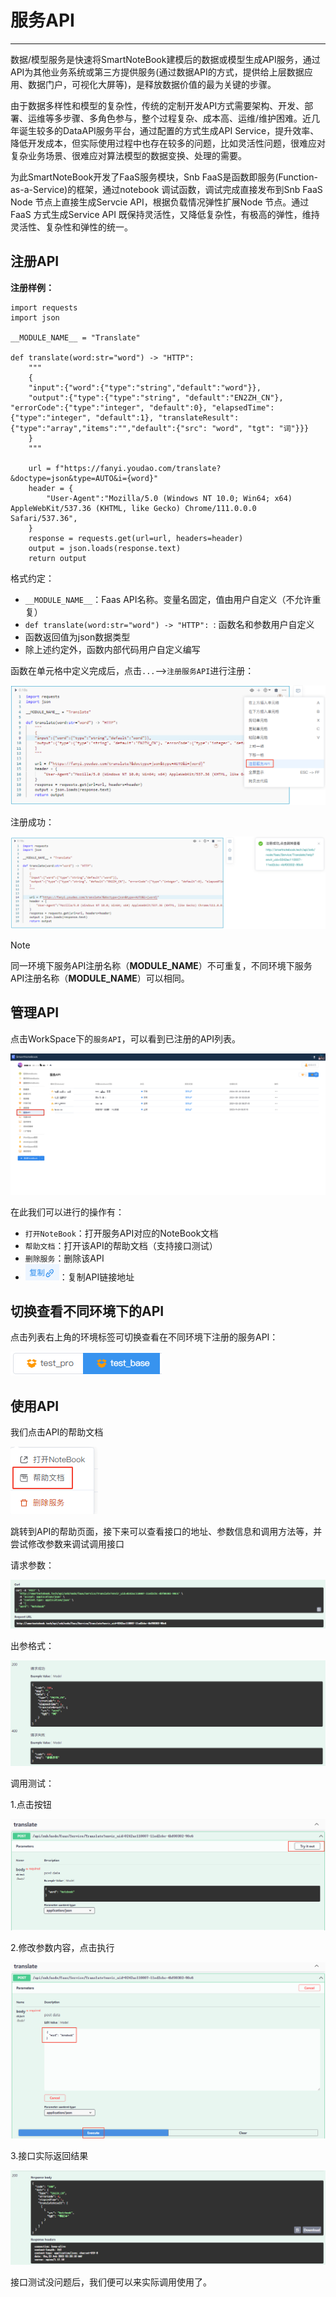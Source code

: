 # 服务API
---
<!-- 需精简： -->

数据/模型服务是快速将SmartNoteBook建模后的数据或模型生成API服务，通过API为其他业务系统或第三方提供服务(通过数据API的方式，提供给上层数据应用、数据门户，可视化大屏等)，是释放数据价值的最为关键的步骤。

由于数据多样性和模型的复杂性，传统的定制开发API方式需要架构、开发、部署、运维等多步骤、多角色参与，整个过程复杂、成本高、运维/维护困难。近几年诞生较多的DataAPI服务平台，通过配置的方式生成API Service，提升效率、降低开发成本，但实际使用过程中也存在较多的问题，比如灵活性问题，很难应对复杂业务场景、很难应对算法模型的数据变换、处理的需要。

为此SmartNoteBook开发了FaaS服务模块，Snb FaaS是函数即服务(Function-as-a-Service)的框架，通过notebook 调试函数，调试完成直接发布到Snb FaaS Node 节点上直接生成Servcie API，根据负载情况弹性扩展Node 节点。通过FaaS 方式生成Service API 既保持灵活性，又降低复杂性，有极高的弹性，维持灵活性、复杂性和弹性的统一。

## 注册API

**注册样例：**

```
import requests
import json

__MODULE_NAME__ = "Translate"

def translate(word:str="word") -> "HTTP":
    """
    {
    "input":{"word":{"type":"string","default":"word"}},
    "output":{"type":{"type":"string", "default":"EN2ZH_CN"}, "errorCode":{"type":"integer", "default":0}, "elapsedTime":{"type":"integer", "default":1}, "translateResult":{"type":"array","items":"","default":{"src": "word", "tgt": "词"}}}
    }
    """

    url = f"https://fanyi.youdao.com/translate?&doctype=json&type=AUTO&i={word}"
    header = {
        "User-Agent":"Mozilla/5.0 (Windows NT 10.0; Win64; x64) AppleWebKit/537.36 (KHTML, like Gecko) Chrome/111.0.0.0 Safari/537.36",
    }
    response = requests.get(url=url, headers=header)
    output = json.loads(response.text)
    return output
```

格式约定：

* `__MODULE_NAME__`：Faas API名称。变量名固定，值由用户自定义（不允许重复）
* `def translate(word:str="word") -> "HTTP": `: 函数名和参数用户自定义
* 函数返回值为json数据类型
* 除上述约定外，函数内部代码用户自定义编写

函数在单元格中定义完成后，点击`...`-->`注册服务API`进行注册：

<!-- ![图 1](../images/fass_reg.png)   -->
<!-- ![图 0](../images/c8c2657d02359bebd3f4b7e97cb1f20d30dd47a5cf02fc8b1f2206f37fececdd.png)   -->

<!-- ![图 1](../images/79aa26c024ef6caffdc7473d83104efa16261933bab1b5ad78ac9fd33472ca78.png)   -->

![图 2](../images/e87d7cb9a2d08ffaec9dbe6893478605e4ed22d985f74111b3433555e6a4a745.png)  


注册成功：

<!-- ![图 2](../images/fass_reg_succ.png)   -->
![图 3](../images/4c7d11070a1fbeafd30a213aca3ef8d7c2fe902e2e807b6bafea5161788e89e8.png)  


> [!NOTE]
> 同一环境下服务API注册名称（__MODULE_NAME__）不可重复，不同环境下服务API注册名称（__MODULE_NAME__）可以相同。

## 管理API

点击WorkSpace下的`服务API`，可以看到已注册的API列表。

![图 3](/assets/workspace/Xnip2024-06-28_15-23-50.png)  

在此我们可以进行的操作有：

- `打开NoteBook`：打开服务API对应的NoteBook文档
- `帮助文档`：打开该API的帮助文档（支持接口测试）
- `删除服务`：删除该API
- <img src="../images/copy.png"  style="display: inline-block;padding:0px;border:0px"  />：复制API链接地址

## 切换查看不同环境下的API

点击列表右上角的环境标签可切换查看在不同环境下注册的服务API：
<!-- ![图 5](../images/diffnodeapi.png)   -->
![图 4](../images/6ba5410d90d6d0ccad1941b4f35df66542032b286a8f976a22329d023b93a7db.png)  

## 使用API

我们点击API的帮助文档

![图 6](../images/helpdoc.png)  

跳转到API的帮助页面，接下来可以查看接口的地址、参数信息和调用方法等，并尝试修改参数来调试调用接口

请求参数：

![图 7](../images/input.png)  

出参格式：

![图 8](../images/output.png)  

调用测试：

1.点击按钮

![图 9](../images/testitout.png)  

2.修改参数内容，点击执行

![图 10](../images/editcontent.png)  

3.接口实际返回结果

![图 11](../images/response.png)  

接口测试没问题后，我们便可以来实际调用使用了。